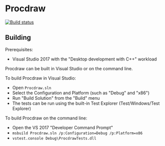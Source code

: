 # Procdraw

[![Build status](https://ci.appveyor.com/api/projects/status/4wiskg8t3hflfsuo?svg=true)](https://ci.appveyor.com/project/simonbates/procdraw)

## Building

Prerequisites:

- Visual Studio 2017 with the "Desktop development with C++" workload

Procdraw can be built in Visual Studio or on the command line.

To build Procdraw in Visual Studio:

- Open `Procdraw.sln`
- Select the Configuration and Platform (such as "Debug" and "x86")
- Run "Build Solution" from the "Build" menu
- The tests can be run using the built-in Test Explorer (Test/Windows/Test Explorer)

To build Procdraw on the command line:

- Open the VS 2017 "Developer Command Prompt"
- `msbuild Procdraw.sln /p:Configuration=Debug /p:Platform=x86`
- `vstest.console Debug\ProcdrawTests.dll`
